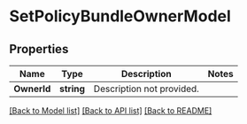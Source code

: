 # SetPolicyBundleOwnerModel

## Properties

Name | Type | Description | Notes
------------ | ------------- | ------------- | -------------
**OwnerId** | **string** | Description not provided. | 

[[Back to Model list]](../README.md#documentation-for-models) [[Back to API list]](../README.md#documentation-for-api-endpoints) [[Back to README]](../README.md)


